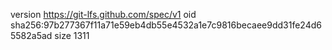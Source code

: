 version https://git-lfs.github.com/spec/v1
oid sha256:97b277367f11a71e59eb4db55e4532a1e7c9816becaee9dd31fe24d65582a5ad
size 1311
